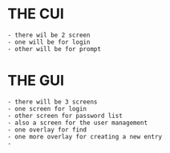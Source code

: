 # THE CUI
    - there wil be 2 screen
    - one will be for login
    - other will be for prompt

# THE GUI
    - there will be 3 screens 
    - one screen for login
    - other screen for password list
    - also a screen for the user management
    - one overlay for find
    - one more overlay for creating a new entry
    - 